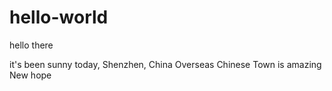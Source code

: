 # hello-world

hello there

it's been sunny today, Shenzhen, China
Overseas Chinese Town is amazing
New hope
